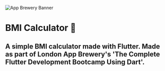 ![App Brewery Banner](https://github.com/londonappbrewery/Images/blob/master/AppBreweryBanner.png)


# BMI Calculator 💪

## A simple BMI calculator made with Flutter. Made as part of London App Brewery's 'The Complete Flutter Development Bootcamp Using Dart'.
